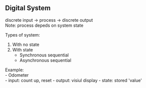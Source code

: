 ## Digital System


discrete input -> process -> discrete output  
Note: process depeds on system state

Types of system:  
1. With no state
2. With state
    - Synchronous sequential
    - Asynchronous sequential

Example:  
    - Odometer  
        - input: count up, reset
        - output: visiul display
        - state: stored 'value'

